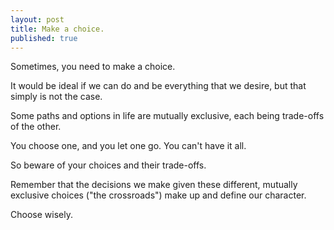 ```yaml
---
layout: post
title: Make a choice.
published: true
---
```


Sometimes, you need to make a choice. 

It would be ideal if we can do and be everything that we desire, but that simply is not the case. 

Some paths and options in life are mutually exclusive, each being trade-offs of the other. 

You choose one, and you let one go. You can't have it all. 

So beware of your choices and their trade-offs. 

Remember that the decisions we make given these different, mutually exclusive choices ("the crossroads") make up and define our character. 

Choose wisely. 
